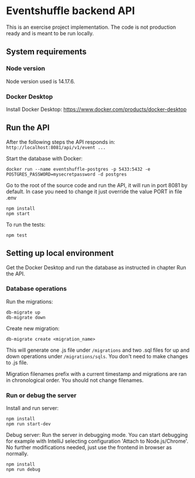 # Eventshuffle backend API
This is an exercise project implementation.
The code is not production ready and is meant to be run locally.

## System requirements

### Node version
Node version used is 14.17.6.

### Docker Desktop
Install Docker Desktop: https://www.docker.com/products/docker-desktop

## Run the API
After the following steps the API responds in: `http://localhost:8081/api/v1/event ...`

Start the database with Docker: 
```
docker run --name eventshuffle-postgres -p 5433:5432 -e POSTGRES_PASSWORD=mysecretpassword -d postgres
```
Go to the root of the source code and run the API, it will run in port 8081 by default. In case you need to change 
it just override the value PORT in file .env
```
npm install
npm start
```
To run the tests:
```
npm test
```

## Setting up local environment
Get the Docker Desktop and run the database as instructed in chapter Run the API.

### Database operations
Run the migrations:
```
db-migrate up
db-migrate down
```
Create new migration:
```
db-migrate create <migration_name>
```
This will generate one .js file under `/migrations` and two .sql files for up and down operations under `/migrations/sqls`.
You don't need to make changes to .js file.

Migration filenames prefix with a current timestamp and migrations are ran in chronological order. You should not change filenames.

### Run or debug the server
Install and run server:

```
npm install
npm run start-dev
```

Debug server:
Run the server in debugging mode. You can start debugging for example with IntelliJ selecting configuration 
'Attach to Node.js/Chrome'.
No further modifications needed, just use the frontend in browser as normally.
```
npm install
npm run debug
```
